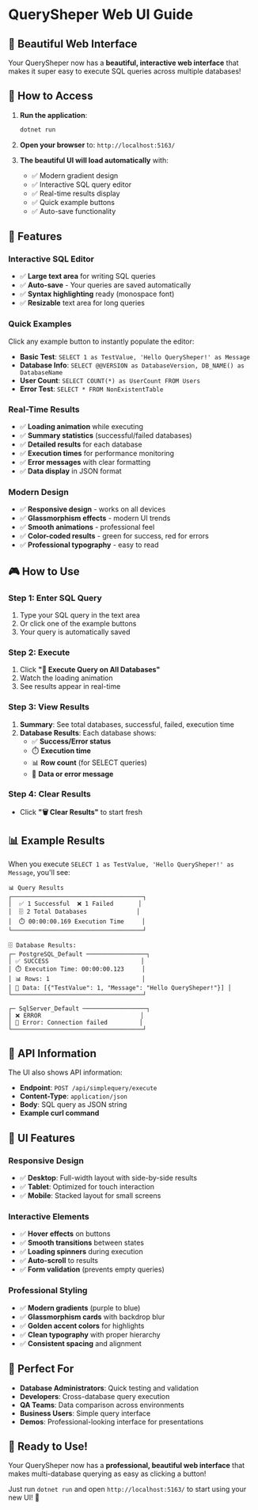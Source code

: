 # QuerySheper Web UI Guide

## 🎨 Beautiful Web Interface

Your QuerySheper now has a **beautiful, interactive web interface** that makes it super easy to execute SQL queries across multiple databases!

## 🚀 How to Access

1. **Run the application**:
   ```bash
   dotnet run
   ```

2. **Open your browser** to: `http://localhost:5163/`

3. **The beautiful UI will load automatically** with:
   - ✅ Modern gradient design
   - ✅ Interactive SQL query editor
   - ✅ Real-time results display
   - ✅ Quick example buttons
   - ✅ Auto-save functionality

## 🎯 Features

### **Interactive SQL Editor**
- ✅ **Large text area** for writing SQL queries
- ✅ **Auto-save** - Your queries are saved automatically
- ✅ **Syntax highlighting** ready (monospace font)
- ✅ **Resizable** text area for long queries

### **Quick Examples**
Click any example button to instantly populate the editor:
- **Basic Test**: `SELECT 1 as TestValue, 'Hello QuerySheper!' as Message`
- **Database Info**: `SELECT @@VERSION as DatabaseVersion, DB_NAME() as DatabaseName`
- **User Count**: `SELECT COUNT(*) as UserCount FROM Users`
- **Error Test**: `SELECT * FROM NonExistentTable`

### **Real-Time Results**
- ✅ **Loading animation** while executing
- ✅ **Summary statistics** (successful/failed databases)
- ✅ **Detailed results** for each database
- ✅ **Execution times** for performance monitoring
- ✅ **Error messages** with clear formatting
- ✅ **Data display** in JSON format

### **Modern Design**
- ✅ **Responsive design** - works on all devices
- ✅ **Glassmorphism effects** - modern UI trends
- ✅ **Smooth animations** - professional feel
- ✅ **Color-coded results** - green for success, red for errors
- ✅ **Professional typography** - easy to read

## 🎮 How to Use

### **Step 1: Enter SQL Query**
1. Type your SQL query in the text area
2. Or click one of the example buttons
3. Your query is automatically saved

### **Step 2: Execute**
1. Click **"🚀 Execute Query on All Databases"**
2. Watch the loading animation
3. See results appear in real-time

### **Step 3: View Results**
1. **Summary**: See total databases, successful, failed, execution time
2. **Database Results**: Each database shows:
   - ✅ **Success/Error status**
   - ⏱️ **Execution time**
   - 📊 **Row count** (for SELECT queries)
   - 📄 **Data or error message**

### **Step 4: Clear Results**
- Click **"🗑️ Clear Results"** to start fresh

## 📊 Example Results

When you execute `SELECT 1 as TestValue, 'Hello QuerySheper!' as Message`, you'll see:

```
📊 Query Results
┌─────────────────────────────────────┐
│  ✅ 1 Successful  ❌ 1 Failed       │
│  🗄️ 2 Total Databases              │
│  ⏱️ 00:00:00.169 Execution Time     │
└─────────────────────────────────────┘

🗄️ Database Results:
┌─ PostgreSQL_Default ─────────────────┐
│ ✅ SUCCESS                          │
│ ⏱️ Execution Time: 00:00:00.123     │
│ 📊 Rows: 1                          │
│ 📄 Data: [{"TestValue": 1, "Message": "Hello QuerySheper!"}] │
└─────────────────────────────────────┘

┌─ SqlServer_Default ──────────────────┐
│ ❌ ERROR                            │
│ 📄 Error: Connection failed         │
└─────────────────────────────────────┘
```

## 🔧 API Information

The UI also shows API information:
- **Endpoint**: `POST /api/simplequery/execute`
- **Content-Type**: `application/json`
- **Body**: SQL query as JSON string
- **Example curl command**

## 🎨 UI Features

### **Responsive Design**
- ✅ **Desktop**: Full-width layout with side-by-side results
- ✅ **Tablet**: Optimized for touch interaction
- ✅ **Mobile**: Stacked layout for small screens

### **Interactive Elements**
- ✅ **Hover effects** on buttons
- ✅ **Smooth transitions** between states
- ✅ **Loading spinners** during execution
- ✅ **Auto-scroll** to results
- ✅ **Form validation** (prevents empty queries)

### **Professional Styling**
- ✅ **Modern gradients** (purple to blue)
- ✅ **Glassmorphism cards** with backdrop blur
- ✅ **Golden accent colors** for highlights
- ✅ **Clean typography** with proper hierarchy
- ✅ **Consistent spacing** and alignment

## 🚀 Perfect For

- **Database Administrators**: Quick testing and validation
- **Developers**: Cross-database query execution
- **QA Teams**: Data comparison across environments
- **Business Users**: Simple query interface
- **Demos**: Professional-looking interface for presentations

## 🎉 Ready to Use!

Your QuerySheper now has a **professional, beautiful web interface** that makes multi-database querying as easy as clicking a button!

Just run `dotnet run` and open `http://localhost:5163/` to start using your new UI! 🚀
